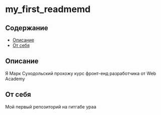 # my_first_readmemd

## Содержание
- [Описание](#Описание)
- [От себя](#От-себя)

## Описание
Я Марк Суходольский прохожу курс фронт-енд разработчика от Web Academy

## От себя
Мой первый репозиторий на гитгабе ураа
